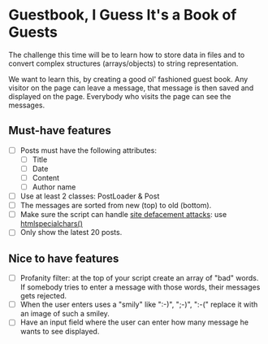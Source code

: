 # Guestbook, I Guess It's a Book of Guests
The challenge this time will be to learn how to store data in files and to convert complex structures (arrays/objects) to string representation.

We want to learn this, by creating a good ol' fashioned guest book.
Any visitor on the page can leave a message, that message is then saved and displayed on the page.
Everybody who visits the page can see the messages.

## Must-have features
- [ ] Posts must have the following attributes:
  - [ ] Title
  - [ ] Date
  - [ ] Content
  - [ ] Author name

- [ ] Use at least 2 classes: PostLoader & Post
- [ ] The messages are sorted from new (top) to old (bottom).
- [ ] Make sure the script can handle [site defacement attacks](https://en.wikipedia.org/wiki/Website_defacement): use [htmlspecialchars()](https://www.php.net/htmlspecialchars)
- [ ] Only show the latest 20 posts.

## Nice to have features
- [ ] Profanity filter: at the top of your script create an array of "bad" words. If somebody tries to enter a message with those words, their messages gets rejected.
- [ ] When the user enters uses a "smily" like ":-)", ";-)", ":-(" replace it with an image of such a smiley.
- [ ] Have an input field where the user can enter how many message he wants to see displayed.

